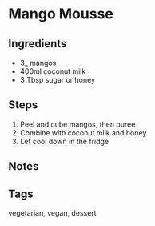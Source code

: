 # Mango Mousse

## Ingredients

* 3_ mangos
* 400ml coconut milk
* 3 Tbsp sugar or honey

## Steps

1. Peel and cube mangos, then puree
2. Combine with coconut milk and honey 
3. Let cool down in the fridge

## Notes

## Tags
vegetarian, vegan, dessert
